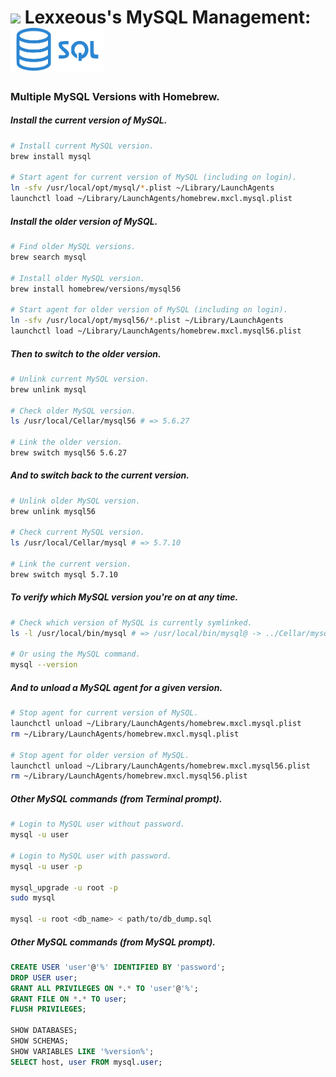 # <img src="/Users/alex/OneDrive - Gibson IT Solutions/Pictures/Gibson/Lexxeous/lexx_headshot_clear.png" width="100px"/> Lexxeous's MySQL Management: <img src="../Pics/SQL/sql_logo.png" width="150px"/>
### Multiple MySQL Versions with Homebrew.

##### Install the current version of MySQL.
```sh
# Install current MySQL version.
brew install mysql
    
# Start agent for current version of MySQL (including on login).
ln -sfv /usr/local/opt/mysql/*.plist ~/Library/LaunchAgents
launchctl load ~/Library/LaunchAgents/homebrew.mxcl.mysql.plist
```

##### Install the older version of MySQL.      
```sh
# Find older MySQL versions.
brew search mysql  
      
# Install older MySQL version.
brew install homebrew/versions/mysql56
    
# Start agent for older version of MySQL (including on login).
ln -sfv /usr/local/opt/mysql56/*.plist ~/Library/LaunchAgents
launchctl load ~/Library/LaunchAgents/homebrew.mxcl.mysql56.plist
```

##### Then to switch to the older version.    
```sh  
# Unlink current MySQL version.
brew unlink mysql 
    
# Check older MySQL version.
ls /usr/local/Cellar/mysql56 # => 5.6.27
    
# Link the older version.
brew switch mysql56 5.6.27
```  

##### And to switch back to the current version.    
```sh  
# Unlink older MySQL version.
brew unlink mysql56 
    
# Check current MySQL version.
ls /usr/local/Cellar/mysql # => 5.7.10
    
# Link the current version.
brew switch mysql 5.7.10
```  

##### To verify which MySQL version you're on at any time.
```sh
# Check which version of MySQL is currently symlinked.
ls -l /usr/local/bin/mysql # => /usr/local/bin/mysql@ -> ../Cellar/mysql56/5.6.27/bin/mysql
    
# Or using the MySQL command.
mysql --version
```

##### And to unload a MySQL agent for a given version.    
```sh 
# Stop agent for current version of MySQL.
launchctl unload ~/Library/LaunchAgents/homebrew.mxcl.mysql.plist
rm ~/Library/LaunchAgents/homebrew.mxcl.mysql.plist
    
# Stop agent for older version of MySQL.
launchctl unload ~/Library/LaunchAgents/homebrew.mxcl.mysql56.plist
rm ~/Library/LaunchAgents/homebrew.mxcl.mysql56.plist
```

##### Other MySQL commands (from Terminal prompt).   
```sh
# Login to MySQL user without password.
mysql -u user

# Login to MySQL user with password.
mysql -u user -p

mysql_upgrade -u root -p
sudo mysql

mysql -u root <db_name> < path/to/db_dump.sql
```

##### Other MySQL commands (from MySQL prompt).
```sql
CREATE USER 'user'@'%' IDENTIFIED BY 'password';
DROP USER user;
GRANT ALL PRIVILEGES ON *.* TO 'user'@'%';
GRANT FILE ON *.* TO user;
FLUSH PRIVILEGES;

SHOW DATABASES;
SHOW SCHEMAS;
SHOW VARIABLES LIKE '%version%';
SELECT host, user FROM mysql.user;
```